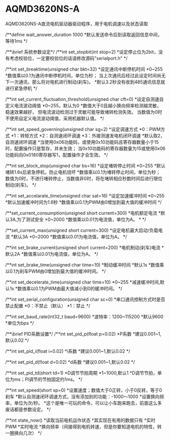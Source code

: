# AQMD3620NS-A
AQMD3620NS-A直流电机驱动器驱动程序，用于电机调速以及状态读取

/**define wait_answer_duration 1000
*默认发送命令后到读取返回信息中间，等待1ms
*/

/**\brief 系统参数设定*/
/**int set_stopbit(int stop=2)
*设定停止位为2bit，没有考虑校验位，一定要校验位的话请修改源码"serialport.h"
*/

/**int set_breaktime(unsigned char bkt=32)
*设定通讯中断停机时间
*0~255
*数值乘以0.1为通讯中断停机时间，单位为秒；
当上次通讯后经过此设定时间尚无下一次通讯，那么将对电机进行制动(刹车)。
*默认3.2秒没有收到485通讯信息就进行紧急停机
*/

/**int set_current_fluctuation_threshold(unsigned char cft=0)
*设定自测速自定义电流波动阈值
*0~255，默认为0
*数值大于0且越小换向频率检测越灵敏，稳速效果越好，
但电流波动检测过于灵敏可能导致堵转检测失效。
当数值为0时不使用自定义电流波动阈值，采用机器默认值。
*/

/**int set_speed_governing(unsigned char sg=2)
*设定调速方式
*0：PWM方式
*1：转矩方式
*2：自测速闭环调速
*3：外接测速发电机闭环调速
*默认取2，自测速闭环调速
*当使用0x06功能码，或使用0x10功能码且寄存器数量小于15时，配置操作只是暂存，并未生效；
当0x10功能码的寄存器数量为15或使用0x06功能码向0x0180寄存器写1，配置操作才会生效。
*/

/**int set_block_stop(unsigned char bs=16)
*设定堵转停止时间
*0~255
*默认堵转1.6s后紧急停机，防止电机烧坏
*数值乘以0.1为堵转停止时间，单位为秒；
数值为0时，不进行堵转停止，当数值非0时，将在堵转相应秒数时间后进行限位制动(刹车)。
*/

/**int set_accelarate_time(unsigned char sat=16)
*设定加速缓冲时间
*0~255
*默认加速缓冲时间为1.6秒
*数值乘以0.1为PWM由0增加到最大值的缓冲时间
*/

/**set_current_consumption(unsigned short current=300)
*电机额定电流
*默认3A,为了测试安全
*0~2000
*数值乘以0.01为电流值，单位为A。
*
*/

/**set_current_max(unsigned short current=300)
*设定电机最大启动/负载电流
*默认3A
*0~2000
*数值乘以0.01为电流值，单位为A。
*/

/**int set_brake_current(unsigned short current=200)
*电机制动(刹车)电流
*默认2A
*数值乘以0.01为电流值，单位为A。
*/

/**int set_brake_time(unsigned char time=10)
*制动缓冲时间
*默认1s
*数值乘以0.1为刹车PWM由0增加到最大值的缓冲时间。
*/

/**int set_decelerate_time(unsigned char time=10)
*0~255
*减速缓冲时间,默认1s
*数值乘以0.1为PWM由最大值减小到0的缓冲时间。
*/

/**int set_serial_configuration(unsigned char sc=0)
*串口通讯控制方式时是否禁止配置
*0：不禁止（默认）
*1：禁止
*/

/**int set_baud_rate(int32_t baud=9600)
*波特率：1200~115200
*默认9600
*单位为bps
*/

/**\brief PID系数设置*/
/**int set_pid_p(float p=0.02)
*P系数
*建议0.001~1,默认0.02
*/

/**int set_pid_i(float i=0.02)
*i系数
*建议0.001~1,默认0.02
*/

/**int set_pid_d(float d=0.02)
*d系数
*建议0.001~1,默认0.02
*/

/**int set_pid_td(short td=1)
*D调节节拍周期
*1~1000,默认1
*D调节节拍，单位为ms；PI调节的节拍固定约1ms。
*/

/**int set_speed(short sp=0)
*设置速度；数值大于0正转，小于0反转，等于0刹车
*默认自测速闭环调速方式，没有添加别的功能：-1000～1000
*设置换向频率，单位为次/秒。
*这个是唯一可玩的命令，可以让小车跑来跑去，前面这么多废话都是参数设定。
*/

/**int state_now()
*读取当前电机运作状态
*其实现在有用的数据只有
*实时PWM
*实时电流
*换向频率（间接得到电机转速，但是你要知道电机的特性，转一圈换向几次）
*/